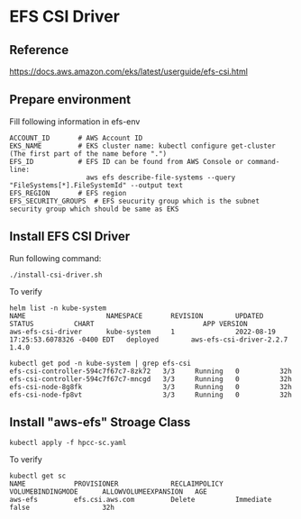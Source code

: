 # EFS CSI Driver

## Reference
https://docs.aws.amazon.com/eks/latest/userguide/efs-csi.html


## Prepare environment
Fill following information in efs-env
```code
ACCOUNT_ID       # AWS Account ID
EKS_NAME         # EKS cluster name: kubectl configure get-cluster  (The first part of the name before ".")
EFS_ID           # EFS ID can be found from AWS Console or command-line:
                   aws efs describe-file-systems --query "FileSystems[*].FileSystemId" --output text
EFS_REGION       # EFS region
EFS_SECURITY_GROUPS  # EFS seucurity group which is the subnet security group which should be same as EKS
```
## Install EFS CSI Driver
Run following command:
```code
./install-csi-driver.sh
```
To verify
```console
helm list -n kube-system
NAME                    NAMESPACE       REVISION        UPDATED                                 STATUS          CHART                           APP VERSION
aws-efs-csi-driver      kube-system     1               2022-08-19 17:25:53.6078326 -0400 EDT   deployed        aws-efs-csi-driver-2.2.7        1.4.0

kubectl get pod -n kube-system | grep efs-csi
efs-csi-controller-594c7f67c7-8zk72   3/3     Running   0          32h
efs-csi-controller-594c7f67c7-mncgd   3/3     Running   0          32h
efs-csi-node-8g8fk                    3/3     Running   0          32h
efs-csi-node-fp8vt                    3/3     Running   0          32h
```

## Install "aws-efs" Stroage Class
```console
kubectl apply -f hpcc-sc.yaml
```
To verify
```code
kubectl get sc
NAME            PROVISIONER             RECLAIMPOLICY   VOLUMEBINDINGMODE      ALLOWVOLUMEEXPANSION   AGE
aws-efs         efs.csi.aws.com         Delete          Immediate              false                  32h
```
